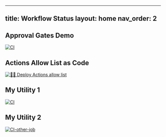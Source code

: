 
---
title: Workflow Status
layout: home
nav_order: 2
---

## Approval Gates Demo

[![CI](https://github.com/tspascoal/GitHubActions.Gates.Samples/actions/workflows/ci.yml/badge.svg)](https://github.com/tspascoal/GitHubActions.Gates.Samples/actions/workflows/ci.yml)

## Actions Allow List as Code

[![🚀🔐 Deploy Actions allow list](https://github.com/joshjohanning-org/actions-allow-list-as-code/actions/workflows/actions-allow-list.yml/badge.svg)](https://github.com/joshjohanning-org/actions-allow-list-as-code/actions/workflows/actions-allow-list.yml)

## My Utility 1

[![CI](https://github.com/joshjohanning-org/test-repo-export/actions/workflows/blank.yml/badge.svg?branch=main)](https://github.com/joshjohanning-org/test-repo-export/actions/workflows/blank.yml)

## My Utility 2

[![CI-other-job](https://github.com/joshjohanning-org/SAM-repo140-140/actions/workflows/blank.yml/badge.svg?event=push)](https://github.com/joshjohanning-org/SAM-repo140-140/actions/workflows/blank.yml)

